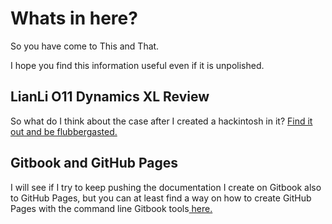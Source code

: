 # Whats in here?

So you have come to This and That.

I hope you find this information useful even if it is unpolished.

## LianLi O11 Dynamics XL Review

So what do I think about the case after I created a hackintosh in it? [Find it out and be flubbergasted.](lianli-o11-dynamics-xl-review/)

## Gitbook and GitHub Pages

I will see if I try to keep pushing the documentation I create on Gitbook also to GitHub Pages, but you can at least find a way on how to create GitHub Pages with the command line Gitbook tools[ here.](using-gitbook-to-generate-the-documentation.md)



